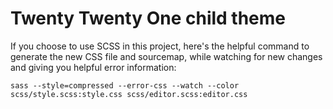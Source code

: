 # Twenty Twenty One child theme

If you choose to use SCSS in this project, here's the helpful command to generate the new CSS file and sourcemap, while watching for new changes and giving you helpful error information:

```
sass --style=compressed --error-css --watch --color  scss/style.scss:style.css scss/editor.scss:editor.css
```
